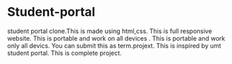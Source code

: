 # Student-portal
student portal clone.This is made using html,css.
This is full responsive website.
This is portable and work on all devices .
This is portable and work only all devics.
You can submit this as term.projext.
This is inspired by umt student portal.
This is complete project.
